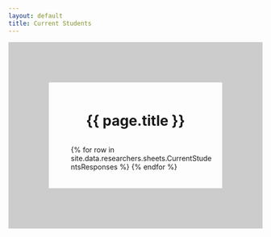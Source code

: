 ```yaml
---
layout: default
title: Current Students 
---
```


<script>
  function checkEmail(email){
    const emailToCheck = localStorage.getItem('email');
    console.log(`email param : ${emailToCheck} csv: ${email}`);
    return emailToCheck ===(email);
  }
</script>

<div style="display: flex; flex-direction: column; align-items: left; border: 80px solid #ccc; padding: 20px;">
  <h1 style="text-align: center;">{{ page.title }}</h1>
  <ul style="list-style-position: outside;">
  {% for row in site.data.researchers.sheets.CurrentStudentsResponses %}
        <script>
      if (checkEmail("{{ row.EmailAddress }}")) {
        document.write('<div style="text-align: left; margin-bottom: 20px; border-bottom: 1px solid #ccc; padding-bottom: 10px;"><div style="font-weight: bold; margin-top: 5px; margin-left: 20px">{{ row.StudentName }}</div><div style="font-size: 18px; margin-left: 20px;">{{ row.StudentWebsiteLink }}</div><div style="font-size: 18px; margin-left: 20px;">{% assign student_email = row.StudentEmail %}<a href="mailto:{{ student_email }}">{{ student_email }}</a></div></div>');
      }
    </script>
  {% endfor %}
  </ul>
</div>
